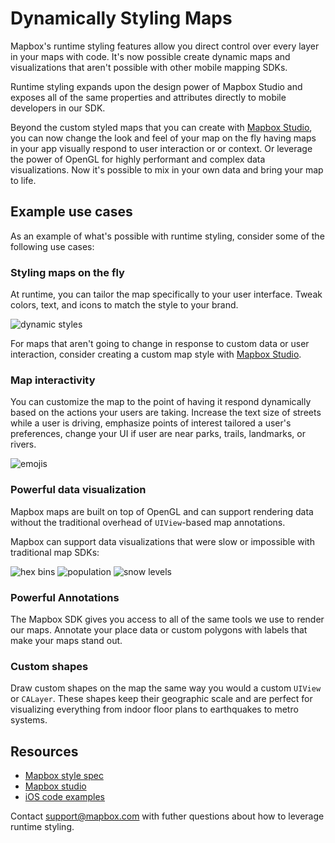# Dynamically Styling Maps

Mapbox's runtime styling features allow you direct control over every layer in your maps with code. It's now possible create dynamic maps and visualizations that aren't possible with other mobile mapping SDKs.

Runtime styling expands upon the design power of Mapbox Studio and exposes all of the same properties and attributes directly to mobile developers in our SDK.

Beyond the custom styled maps that you can create with [Mapbox Studio](https://www.mapbox.com/mapbox-studio/), you can now change the look and feel of your map on the fly having maps in your app visually respond to user interaction or or context. Or leverage the power of OpenGL for highly performant and complex data visualizations. Now it's possible to mix in your own data and bring your map to life.

## Example use cases

As an example of what's possible with runtime styling, consider some of the following use cases:

### Styling maps on the fly

At runtime, you can tailor the map specifically to your user interface. Tweak colors, text, and icons to match the style to your brand.

![dynamic styles](img/runtime-styling/DynamicStyles.gif "an example showing dynamic styles")

For maps that aren't going to change in response to custom data or user interaction, consider creating a custom map style with [Mapbox Studio](https://www.mapbox.com/mapbox-studio/).

### Map interactivity

You can customize the map to the point of having it respond dynamically based on the actions your users are taking. Increase the text size of streets while a user is driving, emphasize points of interest tailored a user's preferences, change your UI if user are near parks, trails, landmarks, or rivers.

![emojis](img/runtime-styling/Emoji.gif "an example showing emoji interaction")

### Powerful data visualization

Mapbox maps are built on top of OpenGL and can support rendering data without the traditional overhead of `UIView`-based map annotations.

Mapbox can support data visualizations that were slow or impossible with traditional map SDKs:

![hex bins](img/runtime-styling/HexBins.gif "an example using hex bins")
![population](img/runtime-styling/Population.gif "an example showing population density")
![snow levels](img/runtime-styling/SnowLevels.gif "an example visualizing snow levels in the mountains")

### Powerful Annotations

The Mapbox SDK gives you access to all of the same tools we use to render our maps. Annotate your place data or custom polygons with labels that make your maps stand out.

<!--*example showing custom pois before and after -->

### Custom shapes

Draw custom shapes on the map the same way you would a custom `UIView` or `CALayer`. These shapes keep their geographic scale and are perfect for visualizing everything from indoor floor plans to earthquakes to metro systems.

<!-- custom storm tracks? -->
<!-- indoor maps -->

## Resources

* [Mapbox style spec](https://www.mapbox.com/mapbox-gl-style-spec/)
* [Mapbox studio](https://www.mapbox.com/mapbox-studio/)
* [iOS code examples](https://www.mapbox.com/ios-sdk/examples/)

Contact support@mapbox.com with futher questions about how to leverage runtime styling.
